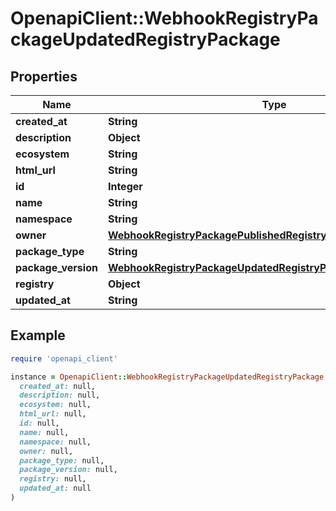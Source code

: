 # OpenapiClient::WebhookRegistryPackageUpdatedRegistryPackage

## Properties

| Name | Type | Description | Notes |
| ---- | ---- | ----------- | ----- |
| **created_at** | **String** |  |  |
| **description** | **Object** |  |  |
| **ecosystem** | **String** |  |  |
| **html_url** | **String** |  |  |
| **id** | **Integer** |  |  |
| **name** | **String** |  |  |
| **namespace** | **String** |  |  |
| **owner** | [**WebhookRegistryPackagePublishedRegistryPackageOwner**](WebhookRegistryPackagePublishedRegistryPackageOwner.md) |  |  |
| **package_type** | **String** |  |  |
| **package_version** | [**WebhookRegistryPackageUpdatedRegistryPackagePackageVersion**](WebhookRegistryPackageUpdatedRegistryPackagePackageVersion.md) |  |  |
| **registry** | **Object** |  |  |
| **updated_at** | **String** |  |  |

## Example

```ruby
require 'openapi_client'

instance = OpenapiClient::WebhookRegistryPackageUpdatedRegistryPackage.new(
  created_at: null,
  description: null,
  ecosystem: null,
  html_url: null,
  id: null,
  name: null,
  namespace: null,
  owner: null,
  package_type: null,
  package_version: null,
  registry: null,
  updated_at: null
)
```

